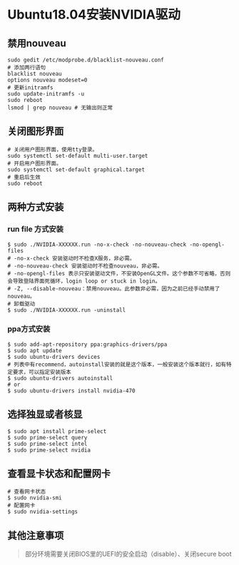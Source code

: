 # Ubuntu18.04安装NVIDIA驱动

## 禁用nouveau

``` shell
sudo gedit /etc/modprobe.d/blacklist-nouveau.conf
# 添加两行语句
blacklist nouveau
options nouveau modeset=0
# 更新initramfs
sudo update-initramfs -u
sudo reboot 
lsmod | grep nouveau # 无输出则正常
```

## 关闭图形界面

``` shell
# 关闭用户图形界面，使用tty登录。
sudo systemctl set-default multi-user.target
# 开启用户图形界面。
sudo systemctl set-default graphical.target
# 重启后生效
sudo reboot
```

## 两种方式安装

### run file 方式安装
``` shell
$ sudo ./NVIDIA-XXXXXX.run -no-x-check -no-nouveau-check -no-opengl-files
# -no-x-check 安装驱动时不检查X服务，非必需。
# -no-nouveau-check 安装驱动时不检查nouveau，非必需。
# -no-opengl-files 表示只安装驱动文件，不安装OpenGL文件。这个参数不可省略，否则会导致登陆界面死循环，login loop or stuck in login。
# -Z, --disable-nouveau：禁用nouveau。此参数非必需，因为之前已经手动禁用了nouveau。
# 卸载驱动
$ sudo ./NVIDIA-XXXXXX.run -uninstall
```

### ppa方式安装

``` shell
$ sudo add-apt-repository ppa:graphics-drivers/ppa
$ sudo apt update
$ sudo ubuntu-drivers devices
# 列表中有recommend，autoinstall安装的就是这个版本，一般安装这个版本就行，如有特定要求，可以指定安装版本
$ sudo ubuntu-drivers autoinstall
# or
$ sudo ubuntu-drivers install nvidia-470
```

## 选择独显或者核显

``` shell
$ sudo apt install prime-select
$ sudo prime-select query
$ sudo prime-select intel
$ sudo prime-select nvidia
```

## 查看显卡状态和配置网卡

``` shell
# 查看网卡状态
$ sudo nvidia-smi
# 配置网卡
$ sudo nvidia-settings
```

## 其他注意事项

> 部分环境需要关闭BIOS里的UEFI的安全启动（disable）、关闭secure boot